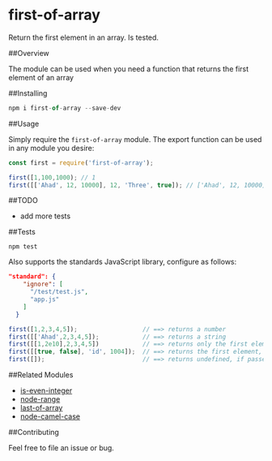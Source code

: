 # first-of-array
Return the first element in an array. Is tested.

##Overview

The module can be used when you need a function that returns the first element of an array

##Installing 

```javascript
npm i first-of-array --save-dev
```

##Usage

Simply require the `first-of-array` module. The export function can be used in any module you desire:

```javascript
const first = require('first-of-array');

first([1,100,1000); // 1
first([['Ahad', 12, 10000], 12, 'Three', true]); // ['Ahad', 12, 10000]

```

##TODO

* add more tests

##Tests

`npm test`

Also supports the standards JavaScript library, configure as follows:

```JSON
"standard": {
    "ignore": [
      "/test/test.js",
      "app.js"
    ]
  }
```

```javascript
first([1,2,3,4,5]);                  // ==> returns a number
first([['Ahad',2,3,4,5]);            // ==> returns a string
first([[1,2e10],2,3,4,5])            // ==> returns only the first element
first([[true, false], 'id', 1004]);  // ==> returns the first element, even if is array
first([]);                           // ==> returns undefined, if passed empty array
```

##Related Modules

* [is-even-integer](https://github.com/ahadb/is-even-integer)
* [node-range](https://github.com/ahadb/node-range)
* [last-of-array](https://github.com/ahadb/last-of-array)
* [node-camel-case](https://github.com/ahadb/node-camel-case)

##Contributing

Feel free to file an issue or bug.
